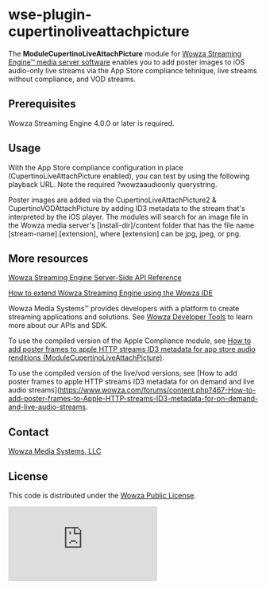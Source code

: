 # wse-plugin-cupertinoliveattachpicture
The **ModuleCupertinoLiveAttachPicture** module for [Wowza Streaming Engine™ media server software](https://www.wowza.com/products/streaming-engine) enables you to add poster images to iOS audio-only live streams via the App Store compliance tehnique, live streams without compliance, and VOD streams.  

## Prerequisites
Wowza Streaming Engine 4.0.0 or later is required.

## Usage
With the App Store compliance configuration in place (CupertinoLiveAttachPicture enabled), you can test by using the following playback URL. Note the required ?wowzaaudioonly querystring. 

Poster images are added via the CupertinoLiveAttachPicture2 & CupertinoVODAttachPicture by adding ID3 metadata to the stream that's interpreted by the iOS player. The modules will search for an image file in the Wowza media server's [install-dir]/content folder that has the file name [stream-name].[extension], where [extension] can be jpg, jpeg, or png.  

## More resources
[Wowza Streaming Engine Server-Side API Reference](https://www.wowza.com/resources/WowzaStreamingEngine_ServerSideAPI.pdf)

[How to extend Wowza Streaming Engine using the Wowza IDE](https://www.wowza.com/forums/content.php?759-How-to-extend-Wowza-Streaming-Engine-using-the-Wowza-IDE)

Wowza Media Systems™ provides developers with a platform to create streaming applications and solutions. See [Wowza Developer Tools](https://www.wowza.com/resources/developers) to learn more about our APIs and SDK.

To use the compiled version of the Apple Compliance module, see [How to add poster frames to apple HTTP streams ID3 metadata for app store audio renditions (ModuleCupertinoLiveAttachPicture)](https://www.wowza.com/forums/content.php?207-How-to-add-poster-frames-to-Apple-HTTP-streams-ID3-metadata-for-App-Store-audio-renditions). 

To use the compiled version of the live/vod versions, see [How to add poster frames to apple HTTP streams ID3 metadata for on demand and live audio streams](https://www.wowza.com/forums/content.php?467-How-to-add-poster-frames-to-Apple-HTTP-streams-ID3-metadata-for-on-demand-and-live-audio-streams. 

## Contact
[Wowza Media Systems, LLC](https://www.wowza.com/contact)

## License
This code is distributed under the [Wowza Public License](https://github.com/WowzaMediaSystems/wse-plugin-cupertinoautomultibitratefilter/blob/master/LICENSE.txt).

![alt tag](http://wowzalogs.com/stats/githubimage.php?plugin=wse-plugin-cupertinoautomultibitratefilter)